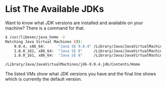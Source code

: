 # List The Available JDKs

Want to know what JDK versions are installed and available on your machine?
There is a command for that.

```bash
$ /usr/libexec/java_home -V
Matching Java Virtual Machines (3):
    9.0.4, x86_64:      "Java SE 9.0.4" /Library/Java/JavaVirtualMachines/jdk-9.0.4.jdk/Contents/Home
    1.8.0_162, x86_64:  "Java SE 8"     /Library/Java/JavaVirtualMachines/jdk1.8.0_162.jdk/Contents/Home
    1.8.0_161, x86_64:  "Java SE 8"     /Library/Java/JavaVirtualMachines/jdk1.8.0_161.jdk/Contents/Home

/Library/Java/JavaVirtualMachines/jdk-9.0.4.jdk/Contents/Home
```

The listed VMs show what JDK versions you have and the final line shows
which is currently the default version.
